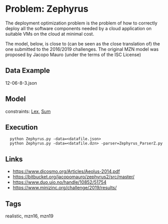 # Problem: Zephyrus

The deployment optimization problem is the problem of how to correctly deploy all the software components
needed by a cloud application on suitable VMs on the cloud at minimal cost.

The model, below, is close to (can be seen as the close translation of) the one submitted to the 2016/2019 challenges.
The original MZN model was proposed by Jacopo Mauro (under the terms of the ISC License)

## Data Example
  12-06-8-3.json

## Model
  constraints: [Lex](https://pycsp.org/documentation/constraints/Lex), [Sum](https://pycsp.org/documentation/constraints/Sum)

## Execution
```
  python Zephyrus.py -data=<datafile.json>
  python Zephyrus.py -data=<datafile.dzn> -parser=Zephyrus_ParserZ.py
```

## Links
  - https://www.dicosmo.org/Articles/Aeolus-2014.pdf
  - https://bitbucket.org/jacopomauro/zephyrus2/src/master/
  - https://www.duo.uio.no/handle/10852/51754
  - https://www.minizinc.org/challenge/2019/results/

## Tags
  realistic, mzn16, mzn19
